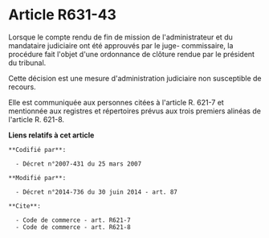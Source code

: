 # Article R631-43

Lorsque le compte rendu de fin de mission de l'administrateur et du mandataire judiciaire ont été approuvés par le juge-
commissaire, la procédure fait l'objet d'une ordonnance de clôture rendue par le président du tribunal. 

Cette décision est une mesure d'administration judiciaire non susceptible de recours. 

Elle est communiquée aux personnes citées à l'article R. 621-7 et mentionnée aux registres et répertoires prévus aux trois
premiers alinéas de l'article R. 621-8.

**Liens relatifs à cet article**

	**Codifié par**:

	  - Décret n°2007-431 du 25 mars 2007

	**Modifié par**:

	  - Décret n°2014-736 du 30 juin 2014 - art. 87

	**Cite**:

	  - Code de commerce - art. R621-7
	  - Code de commerce - art. R621-8
